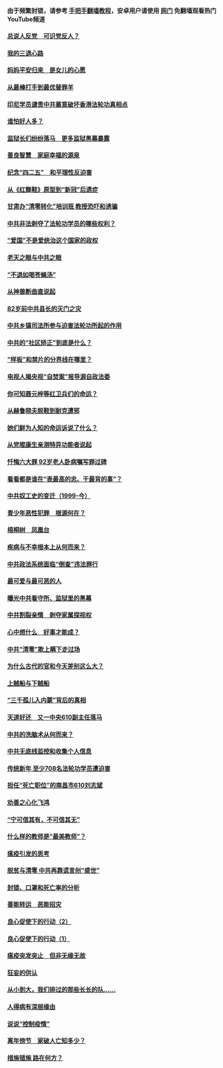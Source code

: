 #### 由于频繁封锁，请参考 [手把手翻墙教程](https://github.com/gfw-breaker/guides/wiki/)，安卓用户请使用 [网门](https://github.com/gfw-breaker/nogfw/blob/master/dl.md?t=04301700) 免翻墙观看热门YouTube频道 

#### [总说人反党　可识党反人？](../pages/19/423820.md?t=04301700) 

#### [我的三退心路](../pages/19/423876.md?t=04301700) 

#### [妈妈平安归来　是女儿的心愿](../pages/19/423947.md?t=04301700) 

#### [从最棒打手到最优替罪羊](../pages/19/423819.md?t=04301700) 

#### [印尼学员谴责中共蓄意破坏香港法轮功真相点](../pages/19/423902.md?t=04301700) 

#### [谁怕好人多？](../pages/19/423774.md?t=04301700) 

#### [监狱长们纷纷落马　更多监狱黑幕暴露](../pages/19/423787.md?t=04301700) 

#### [善良智慧　家庭幸福的源泉](../pages/19/423632.md?t=04301700) 

#### [纪念“四二五”　和平理性反迫害](../pages/19/423660.md?t=04301700) 

#### [从《红舞鞋》原型到“新冠”后遗症](../pages/19/423509.md?t=04301700) 

#### [甘肃办“清零转化”培训班 教授恐吓和诱骗](../pages/19/423498.md?t=04301700) 

#### [中共非法剥夺了法轮功学员的哪些权利？](../pages/19/423392.md?t=04301700) 

#### [“爱国”不是爱统治这个国家的政权](../pages/19/423029.md?t=04301700) 

#### [老天之眼与中共之眼](../pages/19/423378.md?t=04301700) 

#### [“不退如喝苍蝇汤”](../pages/19/423287.md?t=04301700) 

#### [从神兽断曲直说起](../pages/19/423201.md?t=04301700) 

#### [82岁前中共县长的灭门之灾](../pages/19/423055.md?t=04301700) 

#### [中共乡镇司法所参与迫害法轮功所起的作用](../pages/19/423064.md?t=04301700) 

#### [中共的“社区矫正”到底是什么？](../pages/19/422870.md?t=04301700) 

#### [“样板”和禁片的分界线在哪里？](../pages/19/422704.md?t=04301700) 

#### [电视人揭央视“自焚案”报导源自政法委](../pages/19/422770.md?t=04301700) 

#### [你可知聂元梓等红卫兵们的命运？](../pages/19/422848.md?t=04301700) 

#### [从赫鲁晓夫脱鞋到耐克遭邪](../pages/19/422826.md?t=04301700) 

#### [她们鲜为人知的命运诉说了什么？](../pages/19/422754.md?t=04301700) 

#### [从党棍康生亲测特异功能者说起](../pages/19/422657.md?t=04301700) 

#### [忏悔六大罪 92岁老人卧病嘱写罪过碑](../pages/19/422750.md?t=04301700) 

#### [看看都是谁在“表最高的忠、干最背的事”？](../pages/19/422703.md?t=04301700) 

#### [中共奴工史的变迁（1999-今）](../pages/19/422656.md?t=04301700) 

#### [青少年恶性犯罪　根源何在？](../pages/19/422449.md?t=04301700) 

#### [梧桐树　凤凰台](../pages/19/422442.md?t=04301700) 

#### [疾病与不幸根本上从何而来？](../pages/19/422438.md?t=04301700) 

#### [中共政法系统面临“倒查”违法罪行](../pages/19/422497.md?t=04301700) 

#### [最可爱与最可恶的人](../pages/19/422448.md?t=04301700) 

#### [曝光中共看守所、监狱里的黑幕](../pages/19/422390.md?t=04301700) 

#### [中共割裂亲情　剥夺家属探视权](../pages/19/422364.md?t=04301700) 

#### [心中想什么　好事才能成？](../pages/19/422318.md?t=04301700) 

#### [中共“清零”欺上瞒下走过场](../pages/19/422306.md?t=04301700) 

#### [为什么古代的官和今天差别这么大？](../pages/19/422228.md?t=04301700) 

#### [上贼船与下贼船](../pages/19/422276.md?t=04301700) 

#### [“三千孤儿入内蒙”背后的真相](../pages/19/422229.md?t=04301700) 

#### [天道好还　又一中央610副主任落马](../pages/19/422155.md?t=04301700) 

#### [中共的洗脑术从何而来？](../pages/19/422154.md?t=04301700) 

#### [中共无底线监控和收集个人信息](../pages/19/422039.md?t=04301700) 

#### [传统新年 至少708名法轮功学员遭迫害](../pages/19/421946.md?t=04301700) 

#### [担任“死亡职位”的南昌市610刘志斌](../pages/19/421957.md?t=04301700) 

#### [劝善之心化飞鸿](../pages/19/421164.md?t=04301700) 

#### [“宁可信其有，不可信其无”](../pages/19/421691.md?t=04301700) 

#### [什么样的教师是“最美教师”？](../pages/19/421755.md?t=04301700) 

#### [瘟疫引发的思考](../pages/19/421594.md?t=04301700) 

#### [脱贫与清零 中共再靠谎言创“盛世”](../pages/19/421590.md?t=04301700) 

#### [封锁、口罩和死亡率的分析](../pages/19/421495.md?t=04301700) 

#### [善能转运　恶能招灾](../pages/19/421334.md?t=04301700) 

#### [良心促使下的行动（2）](../pages/19/421361.md?t=04301700) 

#### [良心促使下的行动（1）](../pages/19/421302.md?t=04301700) 

#### [瘟疫突发突止　但非无缘无故](../pages/19/421281.md?t=04301700) 

#### [狂妄的供认](../pages/19/421199.md?t=04301700) 

#### [从小到大，我们排过的那些长长的队……](../pages/19/421243.md?t=04301700) 

#### [人得病有深层缘由](../pages/19/420864.md?t=04301700) 

#### [说说“控制疫情”](../pages/19/420831.md?t=04301700) 

#### [离年傍节　家破人亡知多少？](../pages/19/420563.md?t=04301700) 

#### [措施错施  路在何方？](../pages/19/420076.md?t=04301700) 

